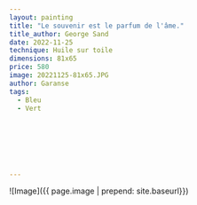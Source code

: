 ```yaml
---
layout: painting
title: "Le souvenir est le parfum de l'âme."                      
title_author: George Sand                                              
date: 2022-11-25
technique: Huile sur toile 
dimensions: 81x65
price: 580
image: 20221125-81x65.JPG
author: Garanse
tags:
  - Bleu
  - Vert
  
  
  
  
  
  
  
---
```

![Image]({{ page.image | prepend: site.baseurl}})

